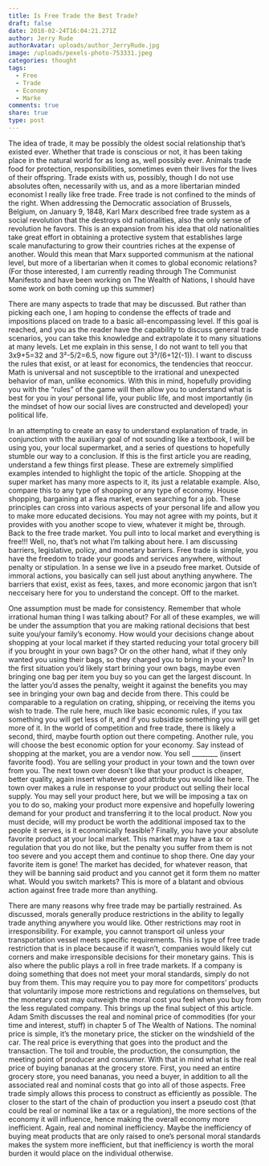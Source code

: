 ```yaml
---
title: Is Free Trade the Best Trade?
draft: false
date: 2018-02-24T16:04:21.271Z
author: Jerry Rude
authorAvatar: uploads/author_JerryRude.jpg
image: /uploads/pexels-photo-753331.jpeg
categories: thought
tags:
  - Free
  - Trade
  - Economy
  - Marke
comments: true
share: true
type: post
---
```

The idea of trade, it may be possibly the oldest social relationship that’s existed ever. Whether that trade is conscious or not, it has been taking place in the natural world for as long as, well possibly ever. Animals trade food for protection, responsibilities, sometimes even their lives for the lives of their offspring. Trade exists with us, possibly, though I do not use absolutes often, necessarily with us, and as a more libertarian minded economist I really like free trade. Free trade is not confined to the minds of the right. When addressing the Democratic association of Brussels, Belgium, on January 9, 1848, Karl Marx described free trade system as a social revolution that the destroys old nationalities, also the only sense of revolution he favors. This is an expansion from his idea that old nationalities take great effort in obtaining a protective system that establishes large scale manufacturing to grow their countries riches at the expense of another. Would this mean that Marx supported communism at the national level, but more of a libertarian when it comes to global economic relations? (For those interested, I am currently reading through The Communist Manifesto and have been working on The Wealth of Nations, I should have some work on both coming up this summer) 

There are many aspects to trade that may be discussed. But rather than picking each one, I am hoping to condense the effects of trade and impositions placed on trade to a basic all-encompassing level. If this goal is reached, and you as the reader have the capability to discuss general trade scenarios, you can take this knowledge and extrapolate it to many situations at many levels. Let me explain in this sense, I do not want to tell you that 3x9+5=32 and 3²-5/2=6.5, now figure out 3³/(6+12(-1)). I want to discuss the rules that exist, or at least for economics, the tendencies that reoccur. Math is universal and not susceptible to the irrational and unexpected behavior of man, unlike economics. With this in mind, hopefully providing you with the “rules” of the game will then allow you to understand what is best for you in your personal life, your public life, and most importantly (in the mindset of how our social lives are constructed and developed) your political life. 

In an attempting to create an easy to understand explanation of trade, in conjunction with the auxiliary goal of not sounding like a textbook, I will be using you, your local supermarket, and a series of questions to hopefully stumble our way to a conclusion.  If this is the first article you are reading, understand a few things first please. These are extremely simplified examples intended to highlight the topic of the article. Shopping at the super market has many more aspects to it, its just a relatable example. Also, compare this to any type of shopping or any type of economy. House shopping, bargaining at a flea market, even searching for a job. These principles can cross into various aspects of your personal life and allow you to make more educated decisions. You may not agree with my points, but it provides with  you another scope to view, whatever it might be, through. Back to the free trade market. You pull into to local market and everything is free!!! Well, no, that’s not what I’m talking about here. I am discussing barriers, legislative, policy, and monetary barriers. Free trade is simple, you have the freedom to trade your goods and services anywhere, without penalty or stipulation. In a sense we live in a pseudo free market. Outside of immoral actions, you basically can sell just about anything anywhere. The barriers that exist, exist as fees, taxes, and more economic jargon that isn’t necceisary here for you to understand the concept. Off to the market.

One assumption must be made for consistency. Remember that whole irrational human thing I was talking about? For all of these examples, we will be under the assumption that you are making rational decisions that best suite you/your family’s economy. How would your decisions change about shopping at your local market if they started reducing your total grocery bill if you brought in your own bags? Or on the other hand, what if they only wanted you using their bags, so they charged you to bring in your own? In the first situation you’d likely start brining your own bags, maybe even bringing one bag per item you buy so you can get the largest discount. In the latter you’d asses the penalty, weight it against the benefits you may see in bringing your own bag and decide from there. This could be comparable to a regulation on crating, shipping, or receiving the items you wish to trade. The rule here, much like basic economic rules, if you tax something you will get less of it, and if you subsidize something you will get more of it. In the world of competition and free trade, there is likely a second, third, maybe fourth option out there competing.  Another rule, you will choose the best economic option for your economy. Say instead of shopping at the market, you are a vendor now. You sell \_\_\_\_\_\_\_\_ (insert favorite food). You are selling your product in your town and the town over from you. The next town over doesn’t like that your product is cheaper, better quality, again insert whatever good attribute you would like here. The town over makes a rule in response to your product out selling their local supply. You may sell your product here, but we will be imposing a tax on you to do so, making your product more expensive and hopefully lowering demand for your product and transferring it to the local product. Now you must decide, will my product be worth the additional imposed tax to the people it serves, is it economically feasible? Finally, you have your absolute favorite product at your local market. This market may have a tax or regulation that you do not like, but the penalty you suffer from them is not too severe and you accept them and continue to shop there. One day your favorite item is gone! The market has decided, for whatever reason, that they will be banning said product and you cannot get it form them no matter what. Would you switch markets? This is more of a blatant and obvious action against free trade more than anything. 

There are many reasons why free trade may be partially restrained.  As discussed, morals generally produce restrictions in the ability to legally trade anything anywhere you would like. Other restrictions may root in irresponsibility. For example, you cannot transport oil unless your transportation vessel meets specific requirements. This is type of free trade restriction that is in place because if it wasn’t, companies would likely cut corners and make irresponsible decisions for their monetary gains. This is also where the public plays a roll in free trade markets. If a company is doing something that does not meet your moral standards, simply do not buy from them. This may require you to pay more for competitors’ products that voluntarily impose more restrictions and regulations on themselves, but the monetary cost may outweigh the moral cost you feel when you buy from the less regulated company. This brings up the final subject of this article. Adam Smith discusses the real and nominal price of commodities (for your time and interest, stuff) in chapter 5 of The Wealth of Nations. The nominal price is simple, it’s the monetary price, the sticker on the windshield of the car. The real price is everything that goes into the product and the transaction. The toil and trouble, the production, the consumption, the meeting point of producer and consumer. With that in mind what is the real price of buying bananas at the grocery store. First, you need an entire grocery store, you need bananas, you need a buyer, in addition to all the associated real and nominal costs that go into all of those aspects. Free trade simply allows this process to construct as efficiently as possible. The closer to the start of the chain of production you insert a pseudo cost (that could be real or nominal like a tax or a regulation), the more sections of the economy it will influence, hence making the overall economy more inefficient. Again, real and nominal inefficiency. Maybe the inefficiency of buying meat products that are only raised to one’s personal moral standards makes the system more inefficient, but that inefficiency is worth the moral burden it would place on the individual otherwise.
